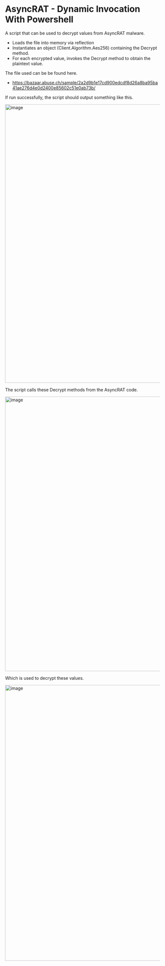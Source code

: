 # AsyncRAT - Dynamic Invocation With Powershell


A script that can be used to decrypt values from AsyncRAT malware. 
- Loads the file into memory via reflection
- Instantiates an object (Client.Algorithm.Aes256) containing the Decrypt method. 
- For each encrypted value, invokes the Decrypt method to obtain the plaintext value. 

The file used can be be found here. 

- https://bazaar.abuse.ch/sample/2a2d9b1e17cd900edcdf8d26a8ba95ba41ae276d4e0d2400e85602c51e0ab73b/

If run successfully, the script should output something like this. 

<img width="906" alt="image" src="https://user-images.githubusercontent.com/82847168/200213781-4026f403-19c4-49ac-b25e-8346dfc9b4b6.png">

The script calls these Decrypt methods from the AsyncRAT code. 

<img width="893" alt="image" src="https://user-images.githubusercontent.com/82847168/200213949-82cbb44b-be6f-47f9-8986-6ac315ed07d9.png">


Which is used to decrypt these values. 

<img width="897" alt="image" src="https://user-images.githubusercontent.com/82847168/200214148-8de8bdea-6b2f-4402-986e-710cdd8a9ded.png">


